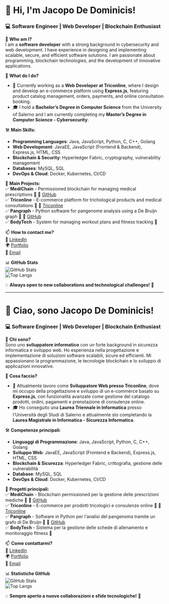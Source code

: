 # 👋 Hi, I'm **Jacopo De Dominicis**!  
### 💻 Software Engineer | Web Developer | Blockchain Enthusiast

🚀 **Who am I?**  
I am a **software developer** with a strong background in cybersecurity and web development. I have experience in designing and implementing scalable, secure, and efficient software solutions. I am passionate about programming, blockchain technologies, and the development of innovative applications.

🎯 **What do I do?**  
- 💼 Currently working as a **Web Developer at Triconline**, where I design and develop an e-commerce platform using **Express.js**, featuring product catalog management, orders, payments, and online consultation booking.  
- 🎓 I hold a **Bachelor’s Degree in Computer Science** from the University of Salerno and I am currently completing my **Master’s Degree in Computer Science - Cybersecurity**.  

🛠 **Main Skills:**  
- **Programming Languages**: Java, JavaScript, Python, C, C++, Golang  
- **Web Development**: JavaEE, JavaScript (Frontend & Backend), Express.js, HTML, CSS  
- **Blockchain & Security**: Hyperledger Fabric, cryptography, vulnerability management  
- **Databases**: MySQL, SQL  
- **DevOps & Cloud**: Docker, Kubernetes, CI/CD  

📌 **Main Projects:**  
✅ **MediChain** - Permissioned blockchain for managing medical prescriptions 📜 🔗 [GitHub](https://github.com/Jacopodd/Medichain)  
✅ **Triconline** - E-commerce platform for trichological products and medical consultations 🛒 🔗 [Triconline](http://www.triconline.com)  
✅ **Pangraph** - Python software for pangenome analysis using a De Bruijn graph 🧬 🔗 [GitHub](https://github.com/Jacopodd/Pangraph)  
✅ **BodyTech** - System for managing workout plans and fitness tracking 💪  

📫 **How to contact me?**  
🔗 [LinkedIn](https://linkedin.com/in/yourname)  
🌍 [Portfolio](https://yourwebsite.com)  
📧 [Email](mailto:jacopodedominicisdeveloper@gmail.com)  

📊 **GitHub Stats**  
![GitHub Stats](https://github-readme-stats.vercel.app/api?username=Jacopodd&show_icons=true&theme=github_dark&count_private=true)  
![Top Langs](https://github-readme-stats.vercel.app/api/top-langs/?username=Jacopodd&layout=compact&theme=github_dark)  

💡 **Always open to new collaborations and technological challenges!** 🚀  




----------------------------------------------------------------------------------------------------------------------------------------------------------



# 👋 Ciao, sono **Jacopo De Dominicis**!  
### 💻 Software Engineer | Web Developer | Blockchain Enthusiast

🚀 **Chi sono?**  
Sono uno **sviluppatore informatico** con un forte background in sicurezza informatica e sviluppo web. Ho esperienza nella progettazione e implementazione di soluzioni software scalabili, sicure ed efficienti. Mi appassionano la programmazione, le tecnologie blockchain e lo sviluppo di applicazioni innovative.

🎯 **Cosa faccio?**  
- 💼 Attualmente lavoro come **Sviluppatore Web presso Triconline**, dove mi occupo della progettazione e sviluppo di un e-commerce basato su **Express.js**, con funzionalità avanzate come gestione del catalogo prodotti, ordini, pagamenti e prenotazione di consulenze online.  
- 🎓 Ho conseguito una **Laurea Triennale in Informatica** presso l'Università degli Studi di Salerno e attualmente sto completando la **Laurea Magistrale in Informatica - Sicurezza Informatica**.  

🛠 **Competenze principali:**  
- **Linguaggi di Programmazione**: Java, JavaScript, Python, C, C++, Golang  
- **Sviluppo Web**: JavaEE, JavaScript (Frontend e Backend), Express.js, HTML, CSS  
- **Blockchain & Sicurezza**: Hyperledger Fabric, crittografia, gestione delle vulnerabilità  
- **Database**: MySQL, SQL  
- **DevOps & Cloud**: Docker, Kubernetes, CI/CD  

📌 **Progetti principali:**  
✅ **MediChain** - Blockchain permissioned per la gestione delle prescrizioni mediche 📜 🔗 [GitHub](https://github.com/Jacopodd/Medichain)  
✅ **Triconline** - E-commerce per prodotti tricologici e consulenze online 🛒 🔗 [Triconline](http://www.triconline.com)  
✅ **Pangraph** - Software in Python per l'analisi del pangenoma tramite un grafo di De Bruijn 🧬 🔗 [GitHub](https://github.com/Jacopodd/Pangraph)  
✅ **BodyTech** - Sistema per la gestione delle schede di allenamento e monitoraggio fitness 💪  

📫 **Come contattarmi?**  
🔗 [LinkedIn](https://linkedin.com/in/tuonome)  
🌍 [Portfolio](https://tuosito.com)  
📧 [Email](mailto:jacopodedominicisdeveloper@gmail.com)  

📊 **Statistiche GitHub**  
![GitHub Stats](https://github-readme-stats.vercel.app/api?username=Jacopodd&show_icons=true&theme=github_dark&count_private=true)  
![Top Langs](https://github-readme-stats.vercel.app/api/top-langs/?username=Jacopodd&layout=compact&theme=github_dark)  

💡 **Sempre aperto a nuove collaborazioni e sfide tecnologiche!** 🚀  
